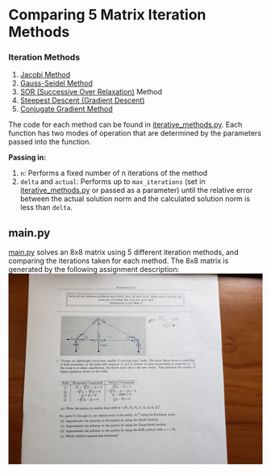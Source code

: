 # Comparing 5 Matrix Iteration Methods
### Iteration Methods
1. [Jacobi Method](https://en.wikipedia.org/wiki/Jacobi_method)
2. [Gauss-Seidel Method](https://en.wikipedia.org/wiki/Gauss%E2%80%93Seidel_method)
3. [SOR (Successive Over Relaxation)](https://en.wikipedia.org/wiki/Successive_over-relaxation) Method
4. [Steepest Descent (Gradient Descent)](https://en.wikipedia.org/wiki/Gradient_descent)
5. [Conjugate Gradient Method](https://en.wikipedia.org/wiki/Conjugate_gradient_method)

The code for each method can be found in [iterative_methods.py](iterative_methods.py). 
Each function has two modes of operation that are determined by the parameters passed into the function. 

**Passing in:**
 1. `n`: Performs a fixed number of n iterations of the method
 2. `delta` and `actual`: Performs up to `max_iterations` (set in [iterative_methods.py](iterative_methods.py) or passed as a parameter) until the relative error between the actual solution norm and the calculated solution norm is less than `delta`.    
 
 
## main.py
[main.py](main.py) solves an 8x8 matrix using 5 different iteration methods, and comparing the iterations taken for each method.
The 8x8 matrix is generated by the following assignment description:
![assignment_description.jpg](./assignment_description.jpg)